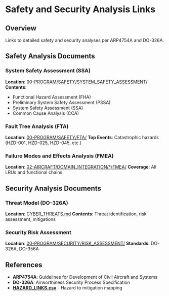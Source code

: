 # Safety and Security Analysis Links

## Overview

Links to detailed safety and security analyses per ARP4754A and DO-326A.

## Safety Analysis Documents

### System Safety Assessment (SSA)
**Location**: [00-PROGRAM/SAFETY/SYSTEM_SAFETY_ASSESSMENT/](../../../../00-PROGRAM/SAFETY/)
**Contents**:
- Functional Hazard Assessment (FHA)
- Preliminary System Safety Assessment (PSSA)
- System Safety Assessment (SSA)
- Common Cause Analysis (CCA)

### Fault Tree Analysis (FTA)
**Location**: [00-PROGRAM/SAFETY/FTA/](../../../../00-PROGRAM/SAFETY/)
**Top Events**: Catastrophic hazards (HZD-001, HZD-025, HZD-045, etc.)

### Failure Modes and Effects Analysis (FMEA)
**Location**: [02-AIRCRAFT/DOMAIN_INTEGRATION/*/FMEA/](../../../DOMAIN_INTEGRATION/)
**Coverage**: All LRUs and functional chains

## Security Analysis Documents

### Threat Model (DO-326A)
**Location**: [CYBER_THREATS.md](./CYBER_THREATS.md)
**Contents**: Threat identification, risk assessment, mitigations

### Security Risk Assessment
**Location**: [00-PROGRAM/SECURITY/RISK_ASSESSMENT/](../../../../00-PROGRAM/SECURITY/)
**Standards**: DO-326A, DO-356A

## References
- **ARP4754A**: Guidelines for Development of Civil Aircraft and Systems
- **DO-326A**: Airworthiness Security Process Specification
- **[HAZARD_LINKS.csv](./HAZARD_LINKS.csv)** - Hazard to mitigation mapping
